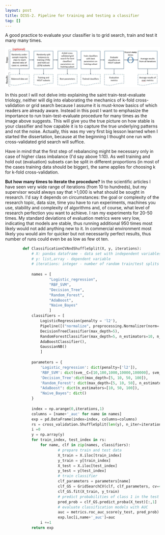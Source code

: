 ```yaml
---
layout: post
title: DISS-2. Pipeline for training and testing a classifier
tag: []
---
```


A good practice to evaluate your classifier is to grid search, train and test it many many times. 

![Classifier Evaluation Pipeline](../images/ClassifierTestingPipeline.JPG)

In this post I will not delve into explaining the saint train-test-evaluate triology, neither will dig into elaborating the mechanics of k-fold cross-validation or grid search because I assume it is must-know basics of which readers are already aware. Instead in this post I want to emphasize the importance to run train-test-evaluate procedure for many times as the image above suggests. This will give you the true picture on how stable is your classifier and how capable it is to capture the true underlying patterns and not the noise. Actually, this was my very first big lesson learned when I started the dissertation, because at the beginning I thought one run with cross-validated grid search will suffice. 

Have in mind that the first step of rebalancing might be necessary only in case of higher class imbalance (I'd say above 1:10). As well training and hold out (evaluation) subsets can be split in different proportions (in most of the cases training data should be bigger), the same applies for choosing k for k-fold cross-validation. 

**But how many times to iterate the procedure?**
In the scientific articles I have seen very wide range of iterations (from 10 to hundreds), but my supervisor would always say that >1,000 is what should be sought in research. I'd say it depends on circumstances: the goal or complexity of the research topic, data size, time you have to run experiments, machines you use, stability and complexity of algorithms and, of course, what level of research perfection you want to achieve. I ran my experiments for 20-50 times. My standard deviations of evaluation metrics were very low, indicating that models are stable, thus running additional 950 times most likely would not add anything new to it. In commercial environment most likely you would aim for quicker but not necessarily perfect results, thus number of runs could even be as low as few ot ten.


```python
        def ClassificationCVAndShuffleSplit(X, y, iterations):
            # X: pandas dataframe - data set with independent variables. 
            # y: list,array - dependent variable
            # iterations: integer - number of random train/test splits

            names = [ 
                    "Logistic_regression", 
                    "RBF_SVM", 
                    "Decision_Tree",
                    "Random_Forest", 
                    "AdaBoost", 
                    "Naive_Bayes"
                    ]
            classifiers = [
                LogisticRegression(penalty = 'l2'),
                Pipeline([("normalize", preprocessing.Normalizer(norm='l2')), ("svm", SVC(gamma=0.01, C=0.11, probability= True))]),
                DecisionTreeClassifier(max_depth=5),
                RandomForestClassifier(max_depth=5, n_estimators=10, n_jobs=6),
                AdaBoostClassifier(),
                GaussianNB()
                ]

            parameters = {
                'Logistic_regression': dict(penalty=['l2']),
                'RBF_SVM': dict(svm__C=[10,100,1000,10000,100000], svm__gamma=[0.01,0.1,1,10,100]),
                'Decision_Tree':dict(max_depth=[5, 10, 50, 100]),
                'Random_Forest': dict(max_depth=[5, 10, 50], n_estimators=[10, 50, 100]),
                "AdaBoost": dict(n_estimators=[10, 50, 100]),
                "Naive_Bayes": dict()
            }
            
            index = np.arange(0,iterations,1)
            columns = [name+'_auc' for name in names]
            exp = pd.DataFrame(index=index, columns=columns)
            rs = cross_validation.ShuffleSplit(len(y), n_iter=iterations, test_size=.25, random_state=0)
            i =0
            y = np.array(y)
            for train_index, test_index in rs:
                for name, clf in zip(names, classifiers):
                        # prepare train and test data
                        X_train = X.iloc[train_index] 
                        y_train = y[train_index]
                        X_test = X.iloc[test_index]
                        y_test = y[test_index]
                        # train classifier
                        clf_parameters = parameters[name]
                        clf_GS = GridSearchCV(clf, clf_parameters, cv=4, scoring='roc_auc', n_jobs = 6)
                        clf_GS.fit(X_train, y_train)
                        # predict probabilities of class 1 in the test set
                        pred_prob = clf_GS.predict_proba(X_test)[:,1]
                        # evaluate classification models with AUC
                        auc = metrics.roc_auc_score(y_test, pred_prob)
                        exp.loc[i,name+'_auc']=auc
                i +=1        
            return exp
```
